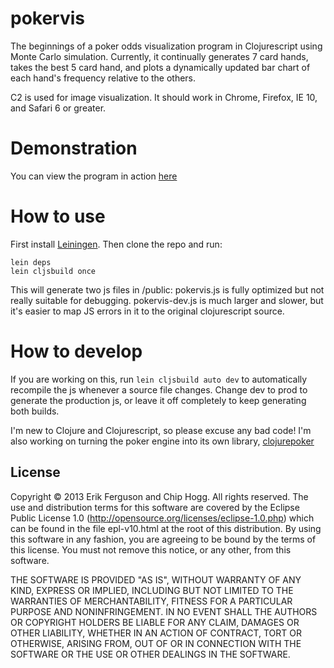 # pokervis

The beginnings of a poker odds visualization program in Clojurescript using Monte Carlo simulation. Currently, it continually generates 7 card hands, takes the best 5 card hand, and plots a dynamically updated bar chart of each hand's frequency relative to the others.

C2 is used for image visualization. It should work in Chrome, Firefox, IE 10, and Safari 6 or greater.

# Demonstration

You can view the program in action [here](http://muraiki.com/pokervis/)

# How to use

First install [Leiningen](http://leiningen.org/). Then clone the repo and run:
```
lein deps
lein cljsbuild once
```

This will generate two js files in /public: pokervis.js is fully optimized but not really suitable for debugging. pokervis-dev.js is much larger and slower, but it's easier to map JS errors in it to the original clojurescript source.

# How to develop

If you are working on this, run `lein cljsbuild auto dev` to automatically recompile the js whenever a source file changes. Change dev to prod to generate the production js, or leave it off completely to keep generating both builds.

I'm new to Clojure and Clojurescript, so please excuse any bad code! I'm also working on turning the poker engine into its own library, [clojurepoker](https://github.com/muraiki/clojurepoker)

## License

Copyright © 2013 Erik Ferguson and Chip Hogg. All rights reserved.
The use and distribution terms for this software are covered by the
Eclipse Public License 1.0 (http://opensource.org/licenses/eclipse-1.0.php)
which can be found in the file epl-v10.html at the root of this distribution.
By using this software in any fashion, you are agreeing to be bound by
the terms of this license. You must not remove this notice, or any other, from this software.

THE SOFTWARE IS PROVIDED "AS IS", WITHOUT WARRANTY OF ANY KIND, EXPRESS OR
IMPLIED, INCLUDING BUT NOT LIMITED TO THE WARRANTIES OF MERCHANTABILITY,
FITNESS FOR A PARTICULAR PURPOSE AND NONINFRINGEMENT. IN NO EVENT SHALL THE
AUTHORS OR COPYRIGHT HOLDERS BE LIABLE FOR ANY CLAIM, DAMAGES OR OTHER
LIABILITY, WHETHER IN AN ACTION OF CONTRACT, TORT OR OTHERWISE, ARISING FROM,
OUT OF OR IN CONNECTION WITH THE SOFTWARE OR THE USE OR OTHER DEALINGS IN
THE SOFTWARE.